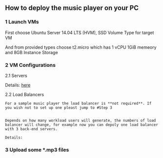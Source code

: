 ## How to deploy the music player on your PC

### 1 Launch VMs
 
  First choose Ubuntu Server 14.04 LTS (HVM), SSD Volume Type for target VM

  And from provided types choose t2.micro which has 1 vCPU 1GiB memeory and 8GB Instance Storage 

### 2 VM Configurations

  2.1 Servers
  
   Details: [here](https://github.com/Exodus000/CloudComputingProj/blob/master/LaunchServers)
 
  2.2 Load Balancers
  
    For a sample music player the load balancer is **not required**. If you wish not to set up one pleast jump to #Step 3 

  
    Depends on how many workload users will generate, the numbers of load balancer will change, for example now you can depoly one load balancer with 3 back-end servers.
  
    Details:
  
### 3 Upload some *.mp3 files



